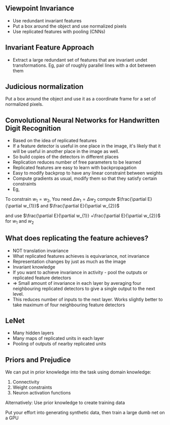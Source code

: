 Viewpoint Invariance
------------------

* Use redundant invariant features
* Put a box around the object and use normalized pixels
* Use replicated features with pooling (CNNs)

Invariant Feature Approach
--------------------------

* Extract a large redundant set of features that are invariant undet transformations. Eg, pair of roughly parallel lines with a dot between them

Judicious normalization
---------------------

Put a box around the object and use it as a coordinate frame for a set of normalized pixels.

Convolutional Neural Networks for Handwritten Digit Recognition
------------------------------------------------------

* Based on the idea of replicated features
* If a feature detector is useful in one place in the image, it's likely that it will be useful in another place in the image as well.
* So build copies of the detectors in different places
* Replication reduces number of free parameters to be learned
* Replicated features are easy to learn with backpropagation
* Easy to modify backprop to have any linear constraint between weights
* Compute gradients as usual, modify them so that they satisfy certain constraints
* Eg,

To constrain $w_{1} = w_{2}$,
You need $\Delta w_{1} = \Delta w_{2}$
compute $\frac{\partial E}{\partial w_{1}}$ and $\frac{\partial E}{\partial w_{2}}$

and use $\frac{\partial E}{\partial w_{1}} +\frac{\partial E}{\partial w_{2}}$ for $w_{1}$ and $w_{2}$

What does replicating the feature achieves?
-------------------------------------

* NOT translation invariance
* What replicated features achieves is equivariance, not invariance
* Representation changes by just as much as the image
* Invariant knowledge
* If you want to achieve invariance in activity - pool the outputs or replicated feature detectors
* => Small amount of invariance in each layer by averaging four neighbouring replicated detectors to give a single output to the next level.
* This reduces number of inputs to the next layer. Works slightly better to take maximum of four neighbouring feature detectors


LeNet
-----

* Many hidden layers
* Many maps of replicated units in each layer
* Pooling of outputs of nearby replicated units


Priors and Prejudice
--------------------

We can put in prior knowledge into the task using domain knowledge:
1. Connectivity
2. Weight constraints
3. Neuron activation functions

Alternatively:
Use prior knowledge to create training data

Put your effort into generating synthetic data, then train a large dumb net on a GPU

